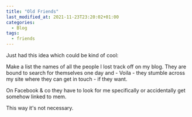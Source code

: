 ```yaml
---
title: "Old Friends"
last_modified_at: 2021-11-23T23:20:02+01:00
categories:
  - Blog
tags:
  - friends
---
```


Just had this idea which could be kind of cool:

Make a list the names of all the people I lost track off on my blog. They are bound to search for themselves one day and - Voila - they stumble across my site where they can get in touch - if they want.

On Facebook & co they have to look for me specifically or accidentally get somehow linked to mem.

This way it's not necessary.
